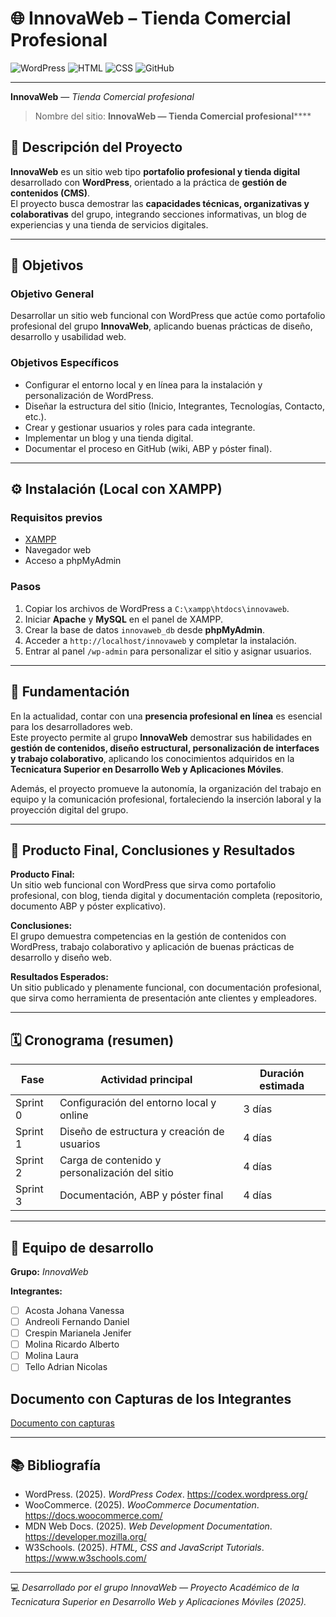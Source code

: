 # 🌐 InnovaWeb – Tienda Comercial Profesional

![WordPress](https://img.shields.io/badge/WordPress-blue?logo=wordpress&logoColor=white)
![HTML](https://img.shields.io/badge/HTML5-orange?logo=html5&logoColor=white)
![CSS](https://img.shields.io/badge/CSS3-blue?logo=css3&logoColor=white)
![GitHub](https://img.shields.io/badge/GitHub-000?logo=github)

---
**InnovaWeb** — *Tienda Comercial profesional*  
> Nombre del sitio: **InnovaWeb — Tienda Comercial profesional******

## 🧩 Descripción del Proyecto  
**InnovaWeb** es un sitio web tipo **portafolio profesional y tienda digital** desarrollado con **WordPress**, orientado a la práctica de **gestión de contenidos (CMS)**.  
El proyecto busca demostrar las **capacidades técnicas, organizativas y colaborativas** del grupo, integrando secciones informativas, un blog de experiencias y una tienda de servicios digitales.

---

## 🎯 Objetivos

### **Objetivo General**  
Desarrollar un sitio web funcional con WordPress que actúe como portafolio profesional del grupo **InnovaWeb**, aplicando buenas prácticas de diseño, desarrollo y usabilidad web.

### **Objetivos Específicos**
- Configurar el entorno local y en línea para la instalación y personalización de WordPress.  
- Diseñar la estructura del sitio (Inicio, Integrantes, Tecnologías, Contacto, etc.).  
- Crear y gestionar usuarios y roles para cada integrante.  
- Implementar un blog y una tienda digital.  
- Documentar el proceso en GitHub (wiki, ABP y póster final).

---

## ⚙️ Instalación (Local con XAMPP)
### **Requisitos previos**
- [XAMPP](https://www.apachefriends.org/es/index.html)  
- Navegador web  
- Acceso a phpMyAdmin  

### **Pasos**
1. Copiar los archivos de WordPress a `C:\xampp\htdocs\innovaweb`.  
2. Iniciar **Apache** y **MySQL** en el panel de XAMPP.  
3. Crear la base de datos `innovaweb_db` desde **phpMyAdmin**.  
4. Acceder a `http://localhost/innovaweb` y completar la instalación.  
5. Entrar al panel `/wp-admin` para personalizar el sitio y asignar usuarios.  

---

## 🧠 Fundamentación  
En la actualidad, contar con una **presencia profesional en línea** es esencial para los desarrolladores web.  
Este proyecto permite al grupo **InnovaWeb** demostrar sus habilidades en **gestión de contenidos, diseño estructural, personalización de interfaces y trabajo colaborativo**, aplicando los conocimientos adquiridos en la **Tecnicatura Superior en Desarrollo Web y Aplicaciones Móviles**.  

Además, el proyecto promueve la autonomía, la organización del trabajo en equipo y la comunicación profesional, fortaleciendo la inserción laboral y la proyección digital del grupo.

---

## 🚀 Producto Final, Conclusiones y Resultados

**Producto Final:**  
Un sitio web funcional con WordPress que sirva como portafolio profesional, con blog, tienda digital y documentación completa (repositorio, documento ABP y póster explicativo).  

**Conclusiones:**  
El grupo demuestra competencias en la gestión de contenidos con WordPress, trabajo colaborativo y aplicación de buenas prácticas de desarrollo y diseño web.  

**Resultados Esperados:**  
Un sitio publicado y plenamente funcional, con documentación profesional, que sirva como herramienta de presentación ante clientes y empleadores.

---

## 🗓️ Cronograma (resumen)
| Fase | Actividad principal | Duración estimada |
|------|----------------------|-------------------|
| Sprint 0 | Configuración del entorno local y online | 3 días |
| Sprint 1 | Diseño de estructura y creación de usuarios | 4 días |
| Sprint 2 | Carga de contenido y personalización del sitio | 4 días |
| Sprint 3 | Documentación, ABP y póster final | 4 días |

---

## 👥 Equipo de desarrollo

**Grupo:** *InnovaWeb*  

**Integrantes:**  
- [ ] Acosta Johana Vanessa
- [ ] Andreoli Fernando Daniel  
- [ ] Crespin Marianela Jenifer  
- [ ] Molina Ricardo Alberto
- [ ] Molina Laura
- [ ] Tello Adrian Nicolas 

## Documento con Capturas de los Integrantes

[Documento con capturas](https://drive.google.com/drive/folders/1FqeadtInbayReN9E6hJU2EPyi-MA8-Dx)  

---

## 📚 Bibliografía
- WordPress. (2025). *WordPress Codex*. https://codex.wordpress.org/  
- WooCommerce. (2025). *WooCommerce Documentation*. https://docs.woocommerce.com/  
- MDN Web Docs. (2025). *Web Development Documentation*. https://developer.mozilla.org/  
- W3Schools. (2025). *HTML, CSS and JavaScript Tutorials*. https://www.w3schools.com/  
---

💻 *Desarrollado por el grupo InnovaWeb — Proyecto Académico de la Tecnicatura Superior en Desarrollo Web y Aplicaciones Móviles (2025).*
```

